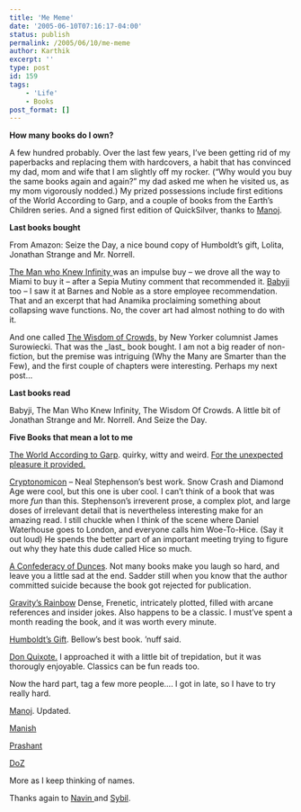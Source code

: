 ```yaml
---
title: 'Me Meme'
date: '2005-06-10T07:16:17-04:00'
status: publish
permalink: /2005/06/10/me-meme
author: Karthik
excerpt: ''
type: post
id: 159
tags:
    - 'Life'
    - Books
post_format: []
---
```

**How many books do I own?**

A few hundred probably. Over the last few years, I’ve been getting rid of my paperbacks and replacing them with hardcovers, a habit that has convinced my dad, mom and wife that I am slightly off my rocker. (“Why would you buy the same books again and again?” my dad asked me when he visited us, as my mom vigorously nodded.) My prized possessions include first editions of the World According to Garp, and a couple of books from the Earth’s Children series. And a signed first edition of QuickSilver, thanks to [Manoj](http://www.minorscale.net).

**Last books bought**

From Amazon: Seize the Day, a nice bound copy of Humboldt’s gift, Lolita, Jonathan Strange and Mr. Norrell.

[The Man who Knew Infinity ](https://stochastica.net/2005/05/17/homebrewn-genius/)was an impulse buy – we drove all the way to Miami to buy it – after a Sepia Mutiny comment that recommended it. [Babyji](https://stochastica.net/2005/03/22/babyji/) too – I saw it at Barnes and Noble as a store employee recommendation. That and an excerpt that had Anamika proclaiming something about collapsing wave functions. No, the cover art had almost nothing to do with it.

And one called [The Wisdom of Crowds,](http://www.amazon.com/exec/obidos/tg/detail/-/0385503865/qid=1118402321/sr=8-1/ref=sr_8_xs_ap_i1_xgl14/002-9803746-2659227?v=glance&s=books&n=507846) by New Yorker columnist James Surowiecki. That was the \_last\_ book bought. I am not a big reader of non-fiction, but the premise was intriguing (Why the Many are Smarter than the Few), and the first couple of chapters were interesting. Perhaps my next post…

**Last books read**

Babyji, The Man Who Knew Infinity, The Wisdom Of Crowds. A little bit of Jonathan Strange and Mr. Norrell. And Seize the Day.

**Five Books that mean a lot to me**

[The World According to Garp](http://www.amazon.com/exec/obidos/ASIN/034536676X/103-0355078-1390226). quirky, witty and weird. [For the unexpected pleasure it provided.](https://stochastica.net/2005/04/10/whats-in-a-name/)

[Cryptonomicon](http://www.amazon.com/exec/obidos/tg/detail/-/0380788624/qid=1118400565/sr=8-1/ref=sr_8_xs_ap_i1_xgl14/002-9803746-2659227?v=glance&s=books&n=507846) – Neal Stephenson’s best work. Snow Crash and Diamond Age were cool, but this one is uber cool. I can’t think of a book that was more *fun* than this. Stephenson’s irreverent prose, a complex plot, and large doses of irrelevant detail that is nevertheless interesting make for an amazing read. I still chuckle when I think of the scene where Daniel Waterhouse goes to London, and everyone calls him Woe-To-Hice. (Say it out loud) He spends the better part of an important meeting trying to figure out why they hate this dude called Hice so much.

[A Confederacy of Dunces](http://www.amazon.com/exec/obidos/tg/detail/-/0802130208/qid=1118400455/sr=8-1/ref=sr_8_xs_ap_i1_xgl14/002-9803746-2659227?v=glance&s=books&n=507846). Not many books make you laugh so hard, and leave you a little sad at the end. Sadder still when you know that the author committed suicide because the book got rejected for publication.

[Gravity’s Rainbow](http://www.amazon.com/exec/obidos/tg/detail/-/0140188592/qid=1118400108/sr=8-1/ref=sr_8_xs_ap_i1_xgl14/002-9803746-2659227?v=glance&s=books&n=507846) Dense, Frenetic, intricately plotted, filled with arcane references and insider jokes. Also happens to be a classic. I must’ve spent a month reading the book, and it was worth every minute.

[Humboldt’s Gift](http://www.amazon.com/exec/obidos/tg/detail/-/0140189440/qid=1118401086/sr=8-1/ref=sr_8_xs_ap_i1_xgl14/002-9803746-2659227?v=glance&s=books&n=507846). Bellow’s best book. ’nuff said.

[Don Quixote.](http://www.amazon.com/exec/obidos/tg/detail/-/0060188707/qid=1115483372/sr=8-1/ref=pd_csp_1/002-9803746-2659227?v=glance&s=books&n=507846) I approached it with a little bit of trepidation, but it was thorougly enjoyable. Classics can be fun reads too.

Now the hard part, tag a few more people…. I got in late, so I have to try really hard.

[Manoj](http://minorscale.net/index.php/archives/2005/06/11/tagged-for-shame/). Updated.

[Manish](http://www.vij.com/)

[Prashant](http://iprash.blogspot.com)

[DoZ](http://booksmovieslife.blogspot.com/)

More as I keep thinking of names.

Thanks again to [Navin ](http://www.sigamany.com/wordpress)and [Sybil](http://indigowarp.blogspot.com).
